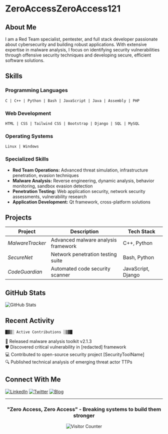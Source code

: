 
# ZeroAccessZeroAccess121

## About Me
I am a Red Team specialist, pentester, and full stack developer passionate about cybersecurity and building robust applications. With extensive expertise in malware analysis, I focus on identifying security vulnerabilities through offensive security techniques and developing secure, efficient software solutions.

## Skills

### Programming Languages
```
C | C++ | Python | Bash | JavaScript | Java | Assembly | PHP
```

### Web Development
```
HTML | CSS | Tailwind CSS | Bootstrap | Django | SQL | MySQL
```

### Operating Systems
```
Linux | Windows
```

### Specialized Skills
- **Red Team Operations:** Advanced threat simulation, infrastructure penetration, evasion techniques
- **Malware Analysis:** Reverse engineering, dynamic analysis, behavior monitoring, sandbox evasion detection
- **Penetration Testing:** Web application security, network security assessments, vulnerability research
- **Application Development:** Qt framework, cross-platform solutions

## Projects

<div align="center">

| Project | Description | Tech Stack |
|---------|-------------|------------|
| _MalwareTracker_ | Advanced malware analysis framework | C++, Python |
| _SecureNet_ | Network penetration testing suite | Bash, Python |
| _CodeGuardian_ | Automated code security scanner | JavaScript, Django |

</div>

## GitHub Stats

<!-- Add your GitHub stats here -->
![GitHub Stats](https://github-readme-stats.vercel.app/api?username=ZeroAccessZeroAccess121&show_icons=true&theme=radical)

## Recent Activity

```
█▓▒░ Active Contributions ░▒▓█
```

<!-- Replace with real activity -->
🔐 Released malware analysis toolkit v2.1.3  
🛡️ Discovered critical vulnerability in [redacted] framework  
💻 Contributed to open-source security project [SecurityToolName]  
🔍 Published technical analysis of emerging threat actor TTPs

## Connect With Me

<!-- Replace with your actual profiles -->
[![LinkedIn](https://img.shields.io/badge/LinkedIn-0077B5?style=for-the-badge&logo=linkedin&logoColor=white)](https://linkedin.com/)
[![Twitter](https://img.shields.io/badge/Twitter-1DA1F2?style=for-the-badge&logo=twitter&logoColor=white)](https://twitter.com/)
[![Blog](https://img.shields.io/badge/Blog-FF5722?style=for-the-badge&logo=blogger&logoColor=white)](https://yourblog.com/)

---

<div align="center">
  
### "Zero Access, Zero Access" - Breaking systems to build them stronger

![Visitor Counter](https://visitor-badge.glitch.me/badge?page_id=ZeroAccessZeroAccess121.ZeroAccessZeroAccess121)

</div>
